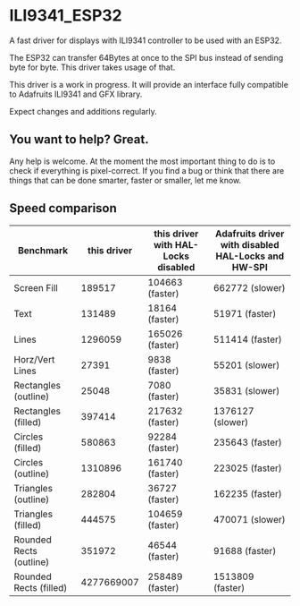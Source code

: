 # ILI9341_ESP32
A fast driver for displays with ILI9341 controller to be used with an ESP32.

The ESP32 can transfer 64Bytes at once to the SPI bus instead of sending byte for byte. This driver takes usage of that.

This driver is a work in progress. It will provide an interface fully compatible to Adafruits ILI9341 and GFX library.

Expect changes and additions regularly.

## You want to help? Great.

Any help is welcome. At the moment the most important thing to do is to check if everything is pixel-correct.
If you find a bug or think that there are things that can be done smarter, faster or smaller, let me know.


## Speed comparison

| Benchmark | this driver | this driver with HAL-Locks disabled | Adafruits driver with disabled HAL-Locks and HW-SPI |
| --- | --- | --- | --- |
| Screen Fill             |     189517 |  104663 (faster) |   662772 (slower) |
| Text                    |     131489 |   18164 (faster) |    51971 (faster) |
| Lines                   |    1296059 |  165026 (faster) |   511414 (faster) |
| Horz/Vert Lines         |      27391 |    9838 (faster) |    55201 (slower) |
| Rectangles (outline)    |      25048 |    7080 (faster) |    35831 (slower) |
| Rectangles (filled)     |     397414 |  217632 (faster) |  1376127 (slower) |
| Circles (filled)        |     580863 |   92284 (faster) |   235643 (faster) |
| Circles (outline)       |    1310896 |  161740 (faster) |   223025 (faster) |
| Triangles (outline)     |     282804 |   36727 (faster) |   162235 (faster) |
| Triangles (filled)      |     444575 |  104659 (faster) |   470071 (slower) |
| Rounded Rects (outline) |     351972 |   46544 (faster) |    91688 (faster) |
| Rounded Rects (filled)  | 4277669007 |  258489 (faster) |  1513809 (faster) |
